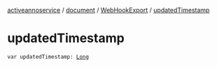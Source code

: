 [activeannoservice](../../index.md) / [document](../index.md) / [WebHookExport](index.md) / [updatedTimestamp](./updated-timestamp.md)

# updatedTimestamp

`var updatedTimestamp: `[`Long`](https://kotlinlang.org/api/latest/jvm/stdlib/kotlin/-long/index.html)